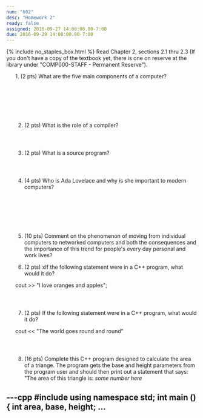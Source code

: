 ```yaml
---
num: "h02"
desc: "Homework 2"
ready: false
assigned: 2016-09-27 14:00:00.00-7:00
due: 2016-09-29 14:00:00.00-7:00
---
```

{% include no_staples_box.html %}
Read Chapter 2, sections 2.1 thru 2.3   (If you don't have a copy of the textbook yet, there is one on reserve at the library under "COMP000-STAFF - Permanent Reserve").

<ol markdown="1">
1.	(2 pts) What are the five main components of a computer?
  <div style="margin-bottom:8em"></div>

2.	(2 pts) What is the role of a compiler?
  <div style="margin-bottom:4em"></div>

3.	(2 pts) What is a source program?
  <div style="margin-bottom:4em"></div>

4.	(4 pts) Who is Ada Lovelace and why is she important to modern computers?
  <div style="margin-bottom:8em"></div>

5.	(10 pts) Comment on the phenomenon of moving from individual computers to networked computers and both the consequences and the importance of this trend for people's every day personal and work lives?
  <div class="pagebreak"></div>


6.	(2 pts) xIf the following statement were in a C++ program, what would it do?  
    <div style="margin-bottom:0.5em"></div>
cout >> "I love oranges and apples";

  <div style="margin-bottom:4em"></div>

7.	(2 pts) If the following statement were in a C++ program, what would it do?
  <div style="margin-bottom:1em"></div>
cout << "The world goes round and round"
  <div style="margin-bottom:4em"></div>
  
8.	(16 pts) Complete this C++ program designed to calculate the area of a triange. The program gets the base and height parameters from the program user and should then print out a statement that says: "The area of this triangle is: <i>some number here</i>
  <div style="margin-bottom:.5em"></div>
</ol>

---cpp
#include <iostream>
using namespace std;
int main ()
{
   int area, base, height;
...
---
